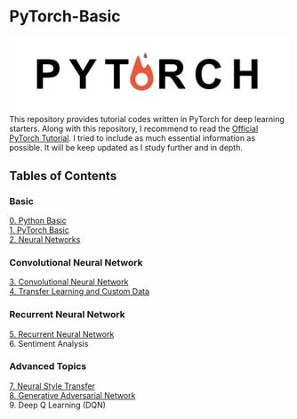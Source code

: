 # PyTorch-Basic
![PyTorch](./Images/PyTorch.jpeg)
This repository provides tutorial codes written in PyTorch for deep learning starters. Along with this repository, I recommend to read the [Official PyTorch Tutorial](https://pytorch.org/tutorials/). I tried to include as much essential information as possible. It will be keep updated as I study further and in depth. 

## Tables of Contents
### Basic
[0. Python Basic](https://github.com/hee9joon/PyTorch-Basic/blob/master/0.%20Python%20Basic.ipynb)
<br> [1. PyTorch Basic](https://github.com/hee9joon/PyTorch-Basic/blob/master/1.%20PyTorch%20Basic.ipynb)
<br> [2. Neural Networks](https://github.com/hee9joon/PyTorch-Basic/blob/master/2.%20Neural%20Networks.ipynb)

### Convolutional Neural Network
[3. Convolutional Neural Network](https://github.com/hee9joon/PyTorch-Basic/blob/master/3.%20Convolutional%20Neural%20Network.ipynb)
<br> [4. Transfer Learning and Custom Data](https://github.com/hee9joon/PyTorch-Basic/blob/master/4.%20Transfer%20Learning%20and%20Custom%20Dataset.ipynb)

### Recurrent Neural Network
[5. Recurrent Neural Network](https://github.com/hee9joon/PyTorch-Basic/blob/master/5.%20Recurrent%20Neural%20Network.ipynb)
<br> 6. Sentiment Analysis

### Advanced Topics
[7. Neural Style Transfer](https://github.com/hee9joon/PyTorch-Basic/blob/master/7.%20Neural%20Style%20Transfer.ipynb)
<br> [8. Generative Adversarial Network](https://github.com/hee9joon/PyTorch-Basic/blob/master/8.%20Generative%20Adversarial%20Network.ipynb)
<br> 9. Deep Q Learning (DQN)
